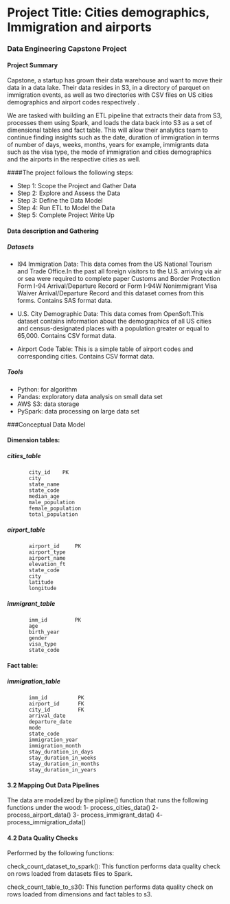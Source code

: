 # Project Title: Cities demographics, Immigration and airports
### Data Engineering Capstone Project  

#### Project Summary
Capstone, a startup has grown their data warehouse and want to move their data in a data lake. Their data resides in S3, in a directory of parquet on immigration events, as well as two directories with CSV files on US cities demographics and airport codes respectively .

We are tasked with building an ETL pipeline that extracts their data from S3, processes them using Spark, and loads the data back into S3 as a set of dimensional tables and fact table. This will allow their analytics team to continue finding insights such as the date, duration of immigration in terms of number of days, weeks, months, years for example, immigrants data such as the visa type, the mode of immigration and cities demographics and the airports in the respective cities as well.

####The project follows the following steps:
* Step 1: Scope the Project and Gather Data
* Step 2: Explore and Assess the Data
* Step 3: Define the Data Model
* Step 4: Run ETL to Model the Data
* Step 5: Complete Project Write Up

#### Data description and Gathering

##### Datasets
* I94 Immigration Data: This data comes from the US National Tourism and Trade Office.In the past all foreign visitors to the U.S. arriving via air or sea were required to complete paper Customs and Border Protection Form I-94 Arrival/Departure Record or Form I-94W Nonimmigrant Visa Waiver Arrival/Departure Record and this dataset comes from this forms.
  Contains SAS format data.

* U.S. City Demographic Data: This data comes from OpenSoft.This dataset contains information about the demographics of all US cities and census-designated places with a population greater or equal to 65,000. 
  Contains CSV format data.

* Airport Code Table: This is a simple table of airport codes and corresponding cities. 
  Contains CSV format data.

##### Tools
* Python: for algorithm
* Pandas: exploratory data analysis on small data set
* AWS S3: data storage
* PySpark: data processing on large data set

###Conceptual Data Model

#### Dimension tables:
##### cities_table
           city_id    PK
           city
           state_name
           state_code
           median_age
           male_population
           female_population
           total_population
           
##### airport_table
           airport_id     PK
           airport_type
           airport_name
           elevation_ft
           state_code
           city
           latitude
           longitude 
           
##### immigrant_table
           imm_id         PK
           age
           birth_year
           gender
           visa_type
           state_code
           
#### Fact table:
##### immigration_table
           imm_id          PK
           airport_id      FK
           city_id         FK
           arrival_date
           departure_date
           mode
           state_code
           immigration_year
           immigration_month
           stay_duration_in_days
           stay_duration_in_weeks
           stay_duration_in_months
           stay_duration_in_years
           
           
#### 3.2 Mapping Out Data Pipelines

The data are modelized by the pipline() function that runs the following functions under the wood: 
    1-  process_cities_data()
    2-  process_airport_data()
    3-  process_immigrant_data()
    4-  process_immigration_data()
    
    
#### 4.2 Data Quality Checks
Performed by the following functions:

check_count_dataset_to_spark(): This function performs data quality check on rows loaded from datasets files to Spark.

check_count_table_to_s3(): This function performs data quality check on rows loaded from dimensions and fact tables to s3.